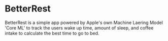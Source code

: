 # BetterRest

BetterRest is a simple app powered by Apple's own Machine Laering Model 'Core ML' to track the users wake up time, amount of sleep, and coffee intake to calculate the best time to go to bed.


